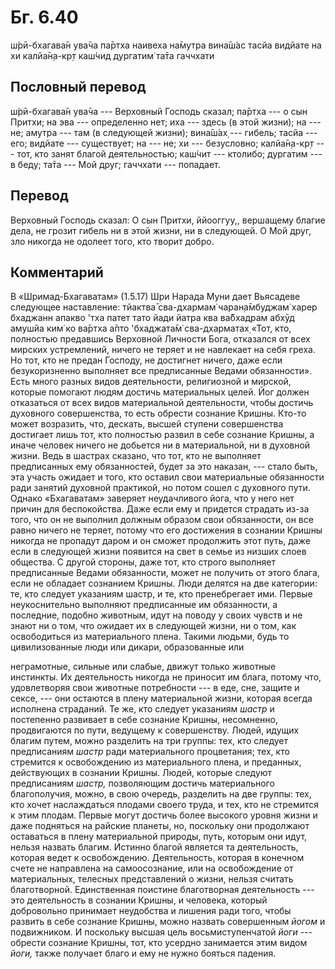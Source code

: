 # Бг. 6.40
ш́рӣ-бхагава̄н ува̄ча
па̄ртха наивеха на̄мутра
вина̄ш́ас тасйа видйате
на хи калйа̄н̣а-кр̣т каш́чид
дургатим̇ та̄та гаччхати
## Пословный перевод

ш́рӣ-бхагава̄н ува̄ча --- Верховный Господь сказал; па̄ртха --- о сын
Притхи; на эва --- определенно нет; иха --- здесь (в этой жизни); на ---
не; амутра --- там (в следующей жизни); вина̄ш́ах̣ --- гибель; тасйа ---
его; видйате --- существует; на --- не; хи --- безусловно; калйа̄н̣а-кр̣т
--- тот, кто занят благой деятельностью; каш́чит --- ктолибо; дургатим
--- в беду; та̄та --- Мой друг; гаччхати --- попадает.

## Перевод

Верховный Господь сказал: О сын Притхи, ййооггуу,, вершащему благие
дела, не грозит гибель ни в этой жизни, ни в следующей. О Мой друг, зло
никогда не одолеет того, кто творит добро.

## Комментарий

В «Шримад-Бхагаватам» (1.5.17) Шри Нарада Муни дает Вьясадеве следующее
наставление: тйактва̄ сва-дхармам̇ чаран̣а̄мбуджам̇ харер бхаджанн апакво
'тха патет тато йади йатра ква ва̄бхадрам абхӯд амушйа ким̇ ко ва̄ртха а̄пто
'бхаджата̄м̇ сва-дхарматах̣ «Тот, кто, полностью предавшись Верховной
Личности Бога, отказался от всех мирских устремлений, ничего не теряет и
не навлекает на себя греха. Но тот, кто не предан Господу, не достигнет
ничего, даже если безукоризненно выполняет все предписанные Ведами
обязанности». Есть много разных видов деятельности, религиозной и
мирской, которые помогают людям достичь материальных целей. Йог должен
отказаться от всех видов материальной деятельности, чтобы достичь
духовного совершенства, то есть обрести сознание Кришны. Кто-то может
возразить, что, дескать, высшей ступени совершенства достигает лишь тот,
кто полностью развил в себе сознание Кришны, а иначе человек ничего не
добьется ни в материальной, ни в духовной жизни. Ведь в шастрах сказано,
что тот, кто не выполняет предписанных ему обязанностей, будет за это
наказан, --- стало быть, эта участь ожидает и того, кто оставил свои
материальные обязанности ради занятий духовной практикой, но потом сошел
с духовного пути. Однако «Бхагаватам» заверяет неудачливого йога, что у
него нет причин для беспокойства. Даже если ему и придется страдать
из-за того, что он не выполнил должным образом свои обязанности, он все
равно ничего не теряет, потому что его достижения в сознании Кришны
никогда не пропадут даром и он сможет продолжить этот путь, даже если в
следующей жизни появится на свет в семье из низших слоев общества. С
другой стороны, даже тот, кто строго выполняет предписанные Ведами
обязанности, может не получить от этого блага, если не обладает
сознанием Кришны. Люди делятся на две категории: те, кто следует
указаниям шастр, и те, кто пренебрегает ими. Первые неукоснительно
выполняют предписанные им обязанности, а последние, подобно животным,
идут на поводу у своих чувств и не знают ни о том, что ожидает их в
следующей жизни, ни о том, как освободиться из материального плена.
Такими людьми, будь то цивилизованные люди или дикари, образованные или

неграмотные, сильные или слабые, движут только животные инстинкты. Их
деятельность никогда не приносит им блага, потому что, удовлетворяя свои
животные потребности --- в еде, сне, защите и сексе, --- они остаются в
плену материальной жизни, которая всегда исполнена страданий. Те же, кто
следует указаниям *шастр* и постепенно развивает в себе сознание Кришны,
несомненно, продвигаются по пути, ведущему к совершенству. Людей, идущих
благим путем, можно разделить на три группы: тех, кто следует
предписаниям *шастр* ради материального процветания; тех, кто стремится
к освобождению из материального плена, и преданных, действующих в
сознании Кришны. Людей, которые следуют предписаниям *шастр,*
позволяющим достичь материального благополучия, можно, в свою очередь,
разделить на две группы: тех, кто хочет наслаждаться плодами своего
труда, и тех, кто не стремится к этим плодам. Первые могут достичь более
высокого уровня жизни и даже подняться на райские планеты, но, поскольку
они продолжают оставаться в плену материальной природы, путь, которым
они идут, нельзя назвать благим. Истинно благой является та
деятельность, которая ведет к освобождению. Деятельность, которая в
конечном счете не направлена на самоосознание, или на освобождение от
материальных, телесных представлений о жизни, нельзя считать
благотворной. Единственная поистине благотворная деятельность --- это
деятельность в сознании Кришны, и человека, который добровольно
принимает неудобства и лишения ради того, чтобы развить в себе сознание
Кришны, можно назвать совершенным *йогом* и подвижником. И поскольку
высшая цель восьмиступенчатой *йоги* --- обрести сознание Кришны, тот,
кто усердно занимается этим видом *йоги,* также получает благо и ему не
нужно бояться падения.
